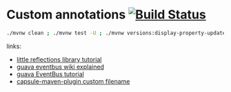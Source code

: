 # Custom annotations [![Build Status](https://travis-ci.org/daggerok/annotate-me.svg?branch=master)](https://travis-ci.org/daggerok/annotate-me)

```bash
./mvnw clean ; ./mvnw test -U ; ./mvnw versions:display-property-updates
```

links:

* [little reflections library tutorial](https://www.baeldung.com/reflections-library)
* [guava eventbus wiki explained](https://github.com/google/guava/wiki/EventBusExplained)
* [guava EventBus tutorial](https://www.baeldung.com/guava-eventbus)
* [capsule-maven-plugin custom filename](https://github.com/chrisdchristo/capsule-maven-plugin#custom-file-name)
